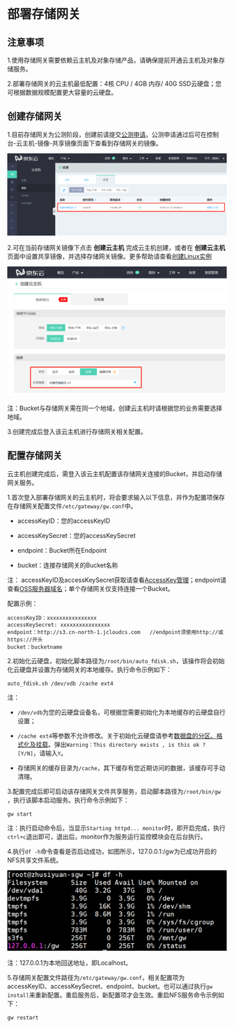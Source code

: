 # 部署存储网关

## 注意事项

1.使用存储网关需要依赖云主机及对象存储产品，请确保提前开通云主机及对象存储服务。

2.部署存储网关的云主机最低配置：4核 CPU / 4GB 内存/ 40G SSD云硬盘；您可根据数据规模配置更大容量的云硬盘。

## 创建存储网关 

1.目前存储网关为公测阶段，创建前请提交[公测申请](https://www.jdcloud.com/cn/public/testApply/storagegateway)。公测申请通过后可在控制台-云主机-镜像-共享镜像页面下查看到存储网关的镜像。

![存储网关镜像](../../../../image/Storage-Gateway/storagegateway-1.png)

2.可在当前存储网关镜像下点击 **创建云主机** 完成云主机创建，或者在 **创建云主机** 页面中设置共享镜像，并选择存储网关镜像。更多帮助请查看[创建Linux实例](https://docs.jdcloud.com/cn/virtual-machines/create-linux-instance)

![创建云主机](../../../../image/Storage-Gateway/storagegateway-2.png)

注：Bucket与存储网关需在同一个地域，创建云主机时请根据您的业务需要选择地域。

3.创建完成后登入该云主机进行存储网关相关配置。

## 配置存储网关

云主机创建完成后，需登入该云主机配置该存储网关连接的Bucket，并启动存储网关服务。

1.首次登入部署存储网关的云主机时，将会要求输入以下信息，并作为配置项保存在存储网关配置文件`/etc/gateway/gw.conf`中。

- accessKeyID：您的accessKeyID

- accessKeySecret：您的accessKeySecret

- endpoint：Bucket所在Endpoint

- bucket：连接存储网关的Bucket名称

注： accessKeyID及accessKeySecret获取请查看[AccessKey管理](https://uc.jdcloud.com/account/accesskey)；endpoint请查看[OSS服务器域名](https://docs.jdcloud.com/cn/object-storage-service/regions-and-endpoints)；单个存储网关仅支持连接一个Bucket。

配置示例：

```
accessKeyID：xxxxxxxxxxxxxxxx
accessKeySecret: xxxxxxxxxxxxxxxx
endpoint：http://s3.cn-north-1.jcloudcs.com   //endpoint须使用http://或https://开头
bucket：bucketname
```

2.初始化云硬盘，初始化脚本路径为`/root/bin/auto_fdisk.sh`，该操作将会初始化云硬盘并设置为存储网关的本地缓存。执行命令示例如下：

```
auto_fdisk.sh /dev/vdb /cache ext4
```

注：

- `/dev/vdb`为您的云硬盘设备名，可根据您需要初始化为本地缓存的云硬盘自行设置；

- `/cache ext4`等参数不允许修改。关于初始化云硬盘请参考[数据盘的分区、格式化及挂载](https://docs.jdcloud.com/cn/cloud-disk-service/linux-partition)。弹出`Warning：This directory exists , is this ok ? [Y/N]`，请输入`Y`。

- 存储网关的缓存目录为`/cache`，其下缓存有您近期访问的数据，该缓存可手动清理。
 
3.配置完成后即可启动该存储网关文件共享服务，启动脚本路径为`/root/bin/gw `，执行该脚本启动服务。执行命令示例如下：

```
gw start
```

注：执行启动命令后，当显示`Starting httpd... monitor`时，即开启完成，执行`ctrl+c`退出即可，退出后，monitor作为服务运行监控模块会在后台执行。

4.执行`df -h`命令查看是否启动成功，如图所示，127.0.0.1:/gw为已成功开启的NFS共享文件系统。

![启动服务](../../../../image/Storage-Gateway/storagegateway-3.png)

注：127.0.0.1为本地回送地址，即Localhost。

5.存储网关配置文件路径为`/etc/gateway/gw.conf`，相关配置项为accessKeyID、accessKeySecret、endpoint、bucket。也可以通过执行`gw install`来重新配置。重启服务后，新配置项才会生效。重启NFS服务命令示例如下：

```
gw restart
```

